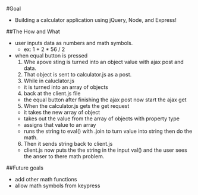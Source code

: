 #Goal
- Building a calculator application using jQuery, Node, and Express!

##The How and What
- user inputs data as numbers and math symbols.
  - ex: 1 + 2 * 56 / 2
- when equal button is pressed
  1. Whe apove sting is turned into an object value with ajax post and data.
  2. That object is sent to calculator.js as a post.
  3. While in caluclator.js
    - it is turned into an array of objects
  4. back at the client.js file
    - the equal button after finishing the ajax post now start the ajax get
  5. When the calculator.js gets the get request
    - it takes the new array of object
    - takes out the value from the array of objects with property type
    - assigns that value to an array
    - runs the string to eval() with .join to turn value into string then do the math.
  6. Then it sends string back to client.js
    - client.js now puts the the string in the input val() and the user sees the anser to there math problem.

##Future goals
- add other math functions
- allow math symbols from keypress
